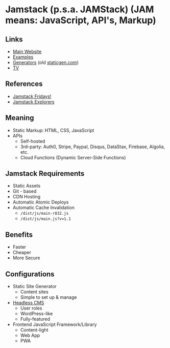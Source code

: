 # Jamstack (p.s.a. JAMStack) (JAM means: JavaScript, API's, Markup)

<!--
zART-stack

https://screencasts.alterclass.io/courses/build-a-serverless-jamstack-micro-blogging-app-using-nextjs-tailwind-css-and-faunadb

https://www.jamesqquick.com/blog/authenticated-jamstack-app-with-next-js-airtable-auth0-and-tailwind-css
https://www.freecodecamp.org/news/jamstack-full-course/
https://courses.jamstack.training/
https://swizec.com/blog/connecting-gumroad-to-auth0-for-paywalled-jamstack-apps/
https://www.jamesqquick.com/blog/authenticated-jamstack-app-with-next-js-airtable-auth0-and-tailwind-css
https://khaledgarbaya.podia.com/realworld-jamstack?coupon=EPAJTZQ

Pre-rendering
De-coupling
-->

## Links

- [Main Website](https://jamstack.org)
- [Examples](https://jamstack.org/examples/)
- [Generators](https://jamstack.org/generators/) (old [staticgen.com](https://staticgen.com))
- [TV](https://jamstack.org/tv/)

## References

- [Jamstack Fridays!](https://jamstackfridays.dev/)
- [Jamstack Explorers](https://explorers.netlify.com)

## Meaning

- Static Markup: HTML, CSS, JavaScript
- APIs
  - Self-hosted
  - 3rd-party: Auth0, Stripe, Paypal, Disqus, DataStax, Firebase, Algolia, etc.
  - Cloud Functions (Dynamic Server-Side Functions)

## Jamstack Requirements

- Static Assets
- Git - based
- CDN Hosting
- Automatic Atomic Deploys
- Automatic Cache Invalidation
  - `/dist/js/main-r832.js`
  - `/dist/js/main.js?v=1.1`

## Benefits

- Faster
- Cheaper
- More Secure

## Configurations

- Static Site Generator
  - Content sites
  - Simple to set up & manage
- [Headless CMS](/headless-cms.md)
  - User roles
  - WordPress-like
  - Fully-featured
- Frontend JavaScript Framework/Library
  - Content-light
  - Web App
  - PWA

<!-- ##

- Gatsby
- Next.js
- Nuxt.js
- Eleventy (11ty)
- Hugo -->

<!-- ##

- Netlify
- Vercel
- AWS
- Cloudflare -->

